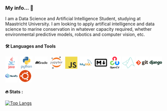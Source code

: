 ### My info... 👋

I am a Data Science and Artificial Intelligence Student, studying at Maastricht University. 
I am looking to apply artifical intelligence and data science to marine conservation in whatever capacity required, whether environmental predictive models, robotics and computer vision, etc. 

#### :hammer_and_wrench: Languages and Tools

<div>
  <img src="https://github.com/devicons/devicon/blob/master/icons/java/java-original-wordmark.svg" title="Java" alt="Java" width="40" height="40"/>&nbsp;
  <img src="https://github.com/devicons/devicon/blob/master/icons/python/python-original-wordmark.svg" title="Python" alt="Python" width="40" height="40"/>&nbsp;
<img src="https://github.com/devicons/devicon/blob/master/icons/gradle/gradle-plain-wordmark.svg" title="Gradle" alt="Gradle" width="40" height="40"/>&nbsp;
<img src="https://github.com/devicons/devicon/blob/master/icons/jupyter/jupyter-original-wordmark.svg" title="Jupyter" alt="Jupyter" width="40" height="40"/>&nbsp;
  <img src="https://github.com/devicons/devicon/blob/master/icons/javascript/javascript-original.svg" title="JavaScript" alt="JavaScript" width="40" height="40"/>&nbsp;
  <img src="https://github.com/devicons/devicon/blob/master/icons/mysql/mysql-original-wordmark.svg" title="MySQL"  alt="MySQL" width="40" height="40"/>&nbsp;
<img src="https://github.com/devicons/devicon/blob/master/icons/markdown/markdown-original.svg" title="Markdown" **alt="Markdown" width="40" height="40"/>
<img src="https://github.com/devicons/devicon/blob/master/icons/opencv/opencv-original-wordmark.svg" title="OpenCV" **alt="OpenCV" width="40" height="40"/>
<img src="https://github.com/devicons/devicon/blob/master/icons/matlab/matlab-line.svg" title="Matlab" **alt="Matlab" width="40" height="40"/>
<img src="https://github.com/devicons/devicon/blob/master/icons/git/git-original-wordmark.svg" **alt="Git" width="40" height="40"/>
<img src="https://github.com/devicons/devicon/blob/master/icons/django/django-plain-wordmark.svg" **alt="Django" width="40" height="40"/>
<img src="https://github.com/devicons/devicon/blob/master/icons/numpy/numpy-original-wordmark.svg" **alt="NumPy" width="40" height="40"/>
<img src="https://github.com/devicons/devicon/blob/master/icons/ubuntu/ubuntu-plain.svg" **alt="Ubuntu" width="40" height="40"/>
</div>

#### :fire: Stats :
[![Top Langs](https://github-readme-stats.vercel.app/api/top-langs/?username=trav-d13&layout=compact&theme=vision-friendly-dark)](https://github.com/anuraghazra/github-readme-stats)
